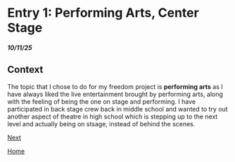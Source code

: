 # Entry 1: Performing Arts, Center Stage
##### 10/11/25

## Context

The topic that I chose to do for my freedom project is __performing arts__ as I have always liked the live entertainment brought by performing arts, along with the feeling of being the one on stage and performing. I have participated in back stage crew back in middle school and wanted to try out another aspect of theatre in high school which is stepping up to the next level and actually being on stsage, instead of behind the scenes.

[Next](entry02.md)

[Home](../README.md)
